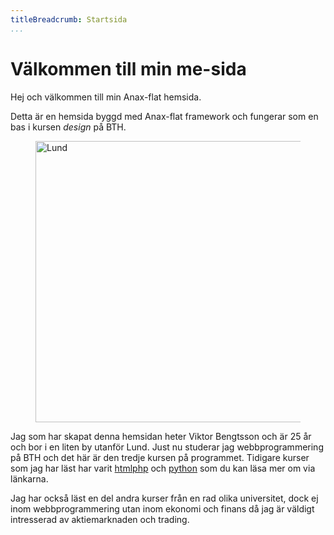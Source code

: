 ```yaml
---
titleBreadcrumb: Startsida
...
```

Välkommen till min me-sida
===============================

Hej och välkommen till min Anax-flat hemsida.

Detta är en hemsida byggd med Anax-flat framework och fungerar som en bas i kursen *design* på BTH.

<figure class="figure right">
<img style="width: 450px;" src="img/lund.jpg" alt="Lund">

</figure>

<!-- <img style="width: 450px; float: right; padding-left: 5px; padding-bottom:5px;" src="img/lund.jpg" alt="Lund"> -->
Jag som har skapat denna hemsidan heter Viktor Bengtsson och är 25 år och bor i en liten by utanför Lund. Just nu studerar jag webbprogrammering på BTH och det här är den tredje kursen på programmet. Tidigare kurser som jag har läst har varit [htmlphp](https://github.com/mosbth/htmlphp) och [python](https://github.com/mosbth/python) som du kan läsa mer om via länkarna.

Jag har också läst en del andra kurser från en rad olika universitet, dock ej inom webbprogrammering utan inom ekonomi och finans då jag är väldigt intresserad av aktiemarknaden och trading.
